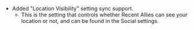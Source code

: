 - Added "Location Visibility" setting sync support.
  - This is the setting that controls whether Recent Allies can see your location or not, and can be found in the Social settings.